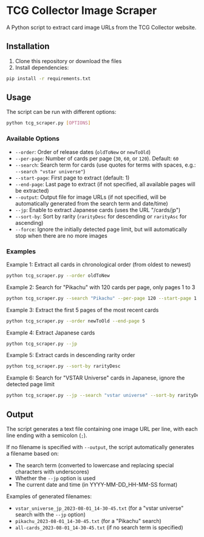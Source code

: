 # TCG Collector Image Scraper

A Python script to extract card image URLs from the TCG Collector website.

## Installation

1. Clone this repository or download the files
2. Install dependencies:

```bash
pip install -r requirements.txt
```

## Usage

The script can be run with different options:

```bash
python tcg_scraper.py [OPTIONS]
```

### Available Options

- `--order`: Order of release dates (`oldToNew` or `newToOld`)
- `--per-page`: Number of cards per page (`30`, `60`, or `120`). Default: `60`
- `--search`: Search term for cards (use quotes for terms with spaces, e.g.: `--search "vstar universe"`)
- `--start-page`: First page to extract (default: 1)
- `--end-page`: Last page to extract (if not specified, all available pages will be extracted)
- `--output`: Output file for image URLs (if not specified, will be automatically generated from the search term and date/time)
- `--jp`: Enable to extract Japanese cards (uses the URL "/cards/jp")
- `--sort-by`: Sort by rarity (`rarityDesc` for descending or `rarityAsc` for ascending)
- `--force`: Ignore the initially detected page limit, but will automatically stop when there are no more images

### Examples

Example 1: Extract all cards in chronological order (from oldest to newest)
```bash
python tcg_scraper.py --order oldToNew
```

Example 2: Search for "Pikachu" with 120 cards per page, only pages 1 to 3
```bash
python tcg_scraper.py --search "Pikachu" --per-page 120 --start-page 1 --end-page 3
```

Example 3: Extract the first 5 pages of the most recent cards
```bash
python tcg_scraper.py --order newToOld --end-page 5
```

Example 4: Extract Japanese cards
```bash
python tcg_scraper.py --jp
```

Example 5: Extract cards in descending rarity order
```bash
python tcg_scraper.py --sort-by rarityDesc
```

Example 6: Search for "VSTAR Universe" cards in Japanese, ignore the detected page limit
```bash
python tcg_scraper.py --jp --search "vstar universe" --sort-by rarityDesc --end-page 20 --force
```

## Output

The script generates a text file containing one image URL per line, with each line ending with a semicolon (`;`).

If no filename is specified with `--output`, the script automatically generates a filename based on:
- The search term (converted to lowercase and replacing special characters with underscores)
- Whether the `--jp` option is used
- The current date and time (in YYYY-MM-DD_HH-MM-SS format)

Examples of generated filenames:
- `vstar_universe_jp_2023-08-01_14-30-45.txt` (for a "vstar universe" search with the `--jp` option)
- `pikachu_2023-08-01_14-30-45.txt` (for a "Pikachu" search)
- `all-cards_2023-08-01_14-30-45.txt` (if no search term is specified) 